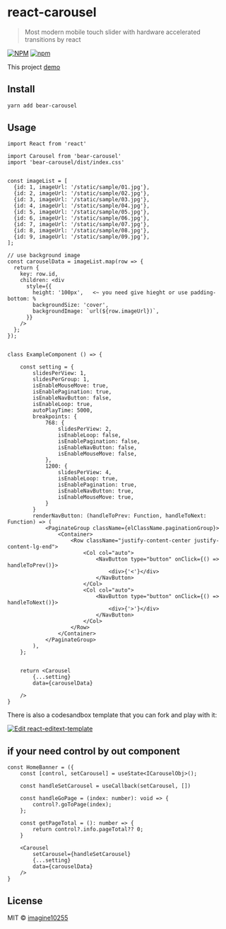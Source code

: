 # react-carousel

> Most modern mobile touch slider with hardware accelerated transitions by react

[![NPM](https://img.shields.io/npm/v/bear-carousel.svg)](https://www.npmjs.com/package/bear-carousel)
[![npm](https://img.shields.io/npm/dm/bear-carousel.svg)](https://www.npmjs.com/package/bear-carousel)

This project [demo](https://imagine10255.github.io/react-carousel/)

## Install

```bash
yarn add bear-carousel
```

## Usage

```tsx
import React from 'react'

import Carousel from 'bear-carousel'
import 'bear-carousel/dist/index.css'


const imageList = [
  {id: 1, imageUrl: '/static/sample/01.jpg'},
  {id: 2, imageUrl: '/static/sample/02.jpg'},
  {id: 3, imageUrl: '/static/sample/03.jpg'},
  {id: 4, imageUrl: '/static/sample/04.jpg'},
  {id: 5, imageUrl: '/static/sample/05.jpg'},
  {id: 6, imageUrl: '/static/sample/06.jpg'},
  {id: 7, imageUrl: '/static/sample/07.jpg'},
  {id: 8, imageUrl: '/static/sample/08.jpg'},
  {id: 9, imageUrl: '/static/sample/09.jpg'},
];

// use background image
const carouselData = imageList.map(row => {
  return {
    key: row.id,
    children: <div
      style={{
        height: '100px',   <~ you need give hieght or use padding-bottom: %
        backgroundSize: 'cover',
        backgroundImage: `url(${row.imageUrl})`,
      }}
    />
  };
});


class ExampleComponent () => {

    const setting = {
        slidesPerView: 1,
        slidesPerGroup: 1,
        isEnableMouseMove: true,
        isEnablePagination: true,
        isEnableNavButton: false,
        isEnableLoop: true,
        autoPlayTime: 5000,
        breakpoints: {
            768: {
                slidesPerView: 2,
                isEnableLoop: false,
                isEnablePagination: false,
                isEnableNavButton: false,
                isEnableMouseMove: false,
            },
            1200: {
                slidesPerView: 4,
                isEnableLoop: true,
                isEnablePagination: true,
                isEnableNavButton: true,
                isEnableMouseMove: true,
            }
        }
        renderNavButton: (handleToPrev: Function, handleToNext: Function) => (
            <PaginateGroup className={elClassName.paginationGroup}>
                <Container>
                    <Row className="justify-content-center justify-content-lg-end">
                        <Col col="auto">
                            <NavButton type="button" onClick={() => handleToPrev()}>
                                <div>{'<'}</div>
                            </NavButton>
                        </Col>
                        <Col col="auto">
                            <NavButton type="button" onClick={() => handleToNext()}>
                                <div>{'>'}</div>
                            </NavButton>
                        </Col>
                    </Row>
                </Container>
            </PaginateGroup>
        ),
    };


    return <Carousel
        {...setting}
        data={carouselData}
        
    />
}
```

There is also a codesandbox template that you can fork and play with it:

[![Edit react-editext-template](https://codesandbox.io/static/img/play-codesandbox.svg)](https://codesandbox.io/s/react-carousel-9h6eu)



## if your need control by out component

```tsx
const HomeBanner = ({
    const [control, setCarousel] = useState<ICarouselObj>();
   
    const handleSetCarousel = useCallback(setCarousel, [])

    const handleGoPage = (index: number): void => {
        control?.goToPage(index);
    };

    const getPageTotal = (): number => {
        return control?.info.pageTotal?? 0;
    }

    <Carousel
        setCarousel={handleSetCarousel}
        {...setting}
        data={carouselData}
    />
}
```

## License

MIT © [imagine10255](https://github.com/imagine10255)
